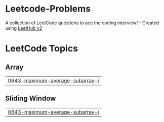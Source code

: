 # Leetcode-Problems
A collection of LeetCode questions to ace the coding interview! - Created using [LeetHub v2](https://github.com/arunbhardwaj/LeetHub-2.0)

<!---LeetCode Topics Start-->
# LeetCode Topics
## Array
|  |
| ------- |
| [0643-maximum-average-subarray-i](https://github.com/Gokul131/Leetcode-Problems/tree/master/0643-maximum-average-subarray-i) |
## Sliding Window
|  |
| ------- |
| [0643-maximum-average-subarray-i](https://github.com/Gokul131/Leetcode-Problems/tree/master/0643-maximum-average-subarray-i) |
<!---LeetCode Topics End-->